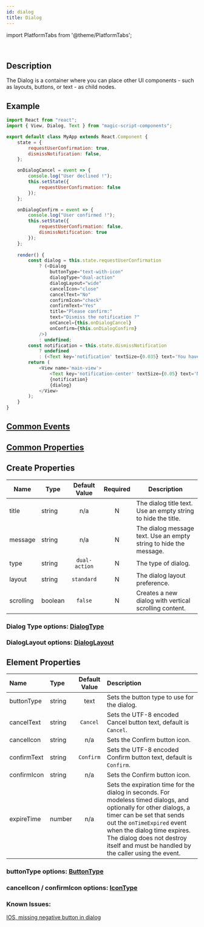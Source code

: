 ```yaml
---
id: dialog
title: Dialog
---
```


import PlatformTabs from '@theme/PlatformTabs';

<PlatformTabs component='dialog' />​

## Description

The Dialog is a container where you can place other UI components - such as layouts, buttons, or text - as child nodes.

## Example

```javascript
import React from "react";
import { View, Dialog, Text } from "magic-script-components";

export default class MyApp extends React.Component {
    state = {
        requestUserConfirmation: true,
        dismissNotification: false,
    };

    onDialogCancel = event => {
        console.log("User declined !");
        this.setState({
            requestUserConfirmation: false
        });
    };

    onDialogConfirm = event => {
        console.log("User confirmed !");
        this.setState({
            requestUserConfirmation: false,
            dismissNotification: true
        });
    };
    
    render() {
        const dialog = this.state.requestUserConfirmation
            ? (<Dialog
                buttonType="text-with-icon"
                dialogType="dual-action"
                dialogLayout="wide"
                cancelIcon="close"
                cancelText="No"
                confirmIcon="check"
                confirmText="Yes"
                title="Please confirm:"
                text="Dismiss the notification ?"
                onCancel={this.onDialogCancel}
                onConfirm={this.onDialogConfirm}
            />)
            : undefined;
        const notification = this.state.dismissNotification
            ? undefined
            : (<Text key='notification' textSize={0.035} text='You have recieved message!' localPosition={[-0.175, 0.3, 0]} />);
        return (
            <View name='main-view'>
                <Text key='notification-center' textSize={0.05} text='Notification Center' localPosition={[-0.18, 0.4, 0]} />
                {notification}
                {dialog}
            </View>
        );
    }
}
```

## [Common Events](../events/CommonEvents.md)

## [Common Properties](../types/Properties.md)

## Create Properties

| Name      | Type    | Default Value | Required | Description                                                       |
| --------- | ------- | :-----------: | :------: | ----------------------------------------------------------------- |
| title     | string  |      n/a      |    N     | The dialog title text. Use an empty string to hide the title.     |
| message   | string  |      n/a      |    N     | The dialog message text. Use an empty string to hide the message. |
| type      | string  | `dual-action` |    N     | The type of dialog.                                               |
| layout    | string  |  `standard`   |    N     | The dialog layout preference.                                     |
| scrolling | boolean |    `false`    |    N     | Creates a new dialog with vertical scrolling content.             |

### Dialog Type options: [DialogType](../types/DialogType.md)

### DialogLayout options: [DialogLayout](../types/DialogLayout.md)

## Element Properties

| Name        | Type   | Default Value | Description                                                                                                                                                                                                                                                                                       |
| :---------- | :----- | :-----------: | :------------------------------------------------------------------------------------------------------------------------------------------------------------------------------------------------------------------------------------------------------------------------------------------------ |
| buttonType  | string |     text      | Sets the button type to use for the dialog.                                                                                                                                                                                                                                                       |
| cancelText  | string |   `Cancel`    | Sets the UTF-8 encoded Cancel button text, default is `Cancel`.                                                                                                                                                                                                                                   |
| cancelIcon  | string |      n/a      | Sets the Confirm button icon.                                                                                                                                                                                                                                                                     |
| confirmText | string |   `Confirm`   | Sets the UTF-8 encoded Confirm button text, default is `Confirm`.                                                                                                                                                                                                                                 |
| confirmIcon | string |      n/a      | Sets the Confirm button icon.                                                                                                                                                                                                                                                                     |
| expireTime  | number |      n/a      | Sets the expiration time for the dialog in seconds. For modeless timed dialogs, and optionally for other dialogs, a timer can be set that sends out the `onTimeExpired` event when the dialog time expires. The dialog does not destroy itself and must be handled by the caller using the event. |

### buttonType options: [ButtonType](../types/ButtonType.md)

### cancelIcon / confirmIcon options: [IconType](../types/IconType.md)

### Known Issues:
[IOS, missing negative button in dialog](https://github.com/magic-script/magic-script-components-react-native/issues/546)
